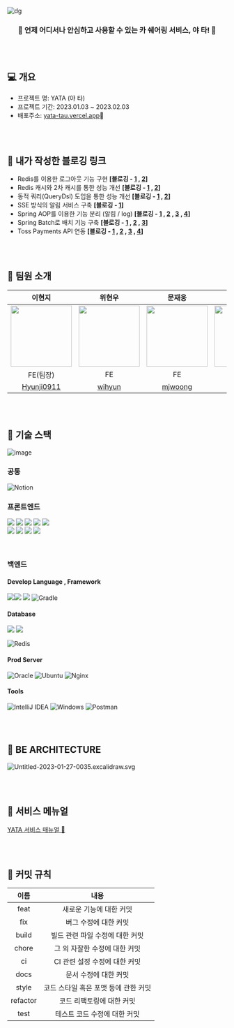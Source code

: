 ![dg](https://user-images.githubusercontent.com/110887604/214875212-f4280b42-1149-46db-a58b-f9371c9c5f6a.PNG)


<h3 align='center'>🚖 언제 어디서나 안심하고 사용할 수 있는 카 쉐어링 서비스, 야 타! 🚖 </h3>

<br><br>

## 💻 개요
- 프로젝트 명: YATA (야 타)
- 프로젝트 기간: 2023.01.03 ~ 2023.02.03
- 배포주소: [yata-tau.vercel.app](https://yata-tau.vercel.app/)🚀 <br>

<br><br>
## 🔗 내가 작성한 블로깅 링크
- Redis를 이용한 로그아웃 기능 구현 **[블로깅 - [1](https://velog.io/@wnguswn7/Redis%EB%9E%80-%EB%AC%B4%EC%97%87%EC%9D%BC%EA%B9%8C-Redis%EC%9D%98-%ED%8A%B9%EC%A7%95%EA%B3%BC-%EC%82%AC%EC%9A%A9-%EC%8B%9C-%EC%A3%BC%EC%9D%98%EC%A0%90) , [2](https://velog.io/@wnguswn7/Project-Redis%EB%A1%9C-%EB%A1%9C%EA%B7%B8%EC%95%84%EC%9B%83-%EA%B8%B0%EB%8A%A5-%EA%B5%AC%ED%98%84%ED%95%98%EA%B8%B0)]**
- Redis 캐시와 2차 캐시를 통한 성능 개선 **[블로깅 - [1](https://velog.io/@wnguswn7/Project-%ED%94%84%EB%A1%9C%EC%A0%9D%ED%8A%B8%EC%97%90%EC%84%9C%EC%9D%98-2%EC%B0%A8-%EC%BA%90%EC%8B%9C-%EB%8F%84%EC%9E%85-%EC%A0%84%ED%9B%84-%EB%B9%84%EA%B5%90) , [2](https://velog.io/@wnguswn7/Hibernate-ehcache%EB%A5%BC-%EC%9D%B4%EC%9A%A9%ED%95%9C-%EC%BA%90%EC%8B%B1)]**
- 동적 쿼리(QueryDsl) 도입을 통한 성능 개선 **[블로깅 -  [1](https://velog.io/@wnguswn7/QueryDsl%EC%9D%98-%EC%82%AC%EC%9A%A9%EA%B3%BC-%ED%94%84%EB%A1%9C%EC%A0%9D%ED%8A%B8%EC%97%90-%EC%A0%81%EC%9A%A9%ED%95%98%EA%B8%B0) , [2](https://velog.io/@wnguswn7/Project-fetchJoin%EC%9C%BC%EB%A1%9C-JPA-N1-%EB%AC%B8%EC%A0%9C-%ED%95%B4%EA%B2%B0%ED%95%98%EA%B8%B0)]**
- SSE 방식의 알림 서비스 구축 **[블로깅 -  [1](https://velog.io/@wnguswn7/Project-SseEmitter%EB%A1%9C-%EC%95%8C%EB%A6%BC-%EA%B8%B0%EB%8A%A5-%EA%B5%AC%ED%98%84%ED%95%98%EA%B8%B0)]**
- Spring AOP를 이용한 기능 분리 (알림 / log) **[블로깅 - [1](https://velog.io/@wnguswn7/Spring-AOPAspect-Oriented-Programming%EB%9E%80) , [2](https://velog.io/@wnguswn7/Spring-AOPAspect-Oriented-Programming-%EC%9A%A9%EC%96%B4-%EC%A0%95%EB%A6%AC) , [3](https://velog.io/@wnguswn7/Project-Custom-Annotaiton%EC%9D%84-%EC%9D%B4%EC%9A%A9%ED%95%98%EC%97%AC-Spring-AOP-%ED%94%84%EB%A1%9C%EC%A0%9D%ED%8A%B8%EC%97%90-%EC%A0%81%EC%9A%A9%ED%95%98%EA%B8%B0) , [4](https://velog.io/@wnguswn7/Project-Spring-AOP%EB%A1%9C-%EB%A1%9C%EA%B7%B8-%EC%95%8C%EB%A6%BC-%EA%B8%B0%EB%8A%A5-%EA%B5%AC%ED%98%84%ED%95%98%EA%B8%B0)]**
- Spring Batch로 배치 기능 구축 **[블로깅 - [1](https://velog.io/@wnguswn7/%EC%8A%A4%ED%94%84%EB%A7%81-%EB%B0%B0%EC%B9%98Spring-batch%EB%9E%80) , [2](https://velog.io/@wnguswn7/Tasklet-vs-Chunk-%EB%B9%84%EA%B5%90%EC%99%80-%EC%B2%98%EB%A6%AC-%ED%85%8C%EC%8A%A4%ED%8A%B8) , [3](https://velog.io/@wnguswn7/Project-%ED%94%84%EB%A1%9C%EC%A0%9D%ED%8A%B8%EC%97%90-Spring-Batch-%EC%A0%81%EC%9A%A9%ED%95%98%EA%B8%B0)]**
- Toss Payments API 연동 **[블로깅 - [1](https://velog.io/@wnguswn7/%ED%86%A0%EC%8A%A4%ED%8E%98%EC%9D%B4%EB%A8%BC%EC%B8%A0-%EC%97%B0%EB%8F%99%ED%95%98%EA%B8%B0-1-%EA%B2%B0%EC%A0%9C-%ED%9D%90%EB%A6%84) , [2](https://velog.io/@wnguswn7/%ED%86%A0%EC%8A%A4%ED%8E%98%EC%9D%B4%EB%A8%BC%EC%B8%A0-%EC%97%B0%EB%8F%99%ED%95%98%EA%B8%B0-2-%EA%B2%B0%EC%A0%9C-%EC%9A%94%EC%B2%AD) , [3](https://velog.io/@wnguswn7/%ED%86%A0%EC%8A%A4%ED%8E%98%EC%9D%B4%EB%A8%BC%EC%B8%A0-%EC%97%B0%EB%8F%99%ED%95%98%EA%B8%B0-3-%EA%B2%B0%EC%A0%9C-%EC%84%B1%EA%B3%B5%EC%8B%A4%ED%8C%A8) , [4](https://velog.io/@wnguswn7/%ED%86%A0%EC%8A%A4%ED%8E%98%EC%9D%B4%EB%A8%BC%EC%B8%A0-%EC%97%B0%EB%8F%99%ED%95%98%EA%B8%B0-4-%EA%B2%B0%EC%A0%9C-%EC%B7%A8%EC%86%8C-%EA%B2%B0%EC%A0%9C-%EB%82%B4%EC%97%AD-%EC%A1%B0%ED%9A%8C)]**

<br><br>

## 📌 팀원 소개

|이현지|위현우|문재웅|주현주|유형찬|김채은|
|:--:|:--:|:--:|:--:|:--:|:--:|
|<img width="140px" height="140px" src="https://user-images.githubusercontent.com/111180375/216278892-e772974b-31a3-4ba2-9506-a5f660f96036.png">|<img width="140px" height="140px" src="https://user-images.githubusercontent.com/111180375/216279794-f6e3bcb3-751f-4fb4-9689-50bf9b8d85f8.png">|<img  width="140px" height="140px" src="https://user-images.githubusercontent.com/111180375/216280229-a0c7ac13-e8f5-422f-be97-ea374ffa6ff3.jpeg">|<img width="140px" height="140px" src="https://github.com/Joo614/Yata-Project/assets/110887604/04efbd04-8dc8-4571-8caa-f76e57495eaf">|<img width="140px" height="140px" src="https://user-images.githubusercontent.com/111180375/216280452-6d8541e2-989a-4aea-94ad-c1eec727c56b.jpeg">|<img width="140px" height="140px" src="https://user-images.githubusercontent.com/111180375/216280855-59c341b3-2767-4dbb-b5e3-1800e9e436e5.jpeg">|
|FE(팀장)|FE|FE|BE|BE|BE|
|[Hyunji0911](https://github.com/Hyunji0911)|[wihyun](https://github.com/wihyun)|[mjwoong](https://github.com/mjwoong)|[Joo614](https://github.com/Joo614)|[gudcks0305](https://github.com/gudcks0305)|[Chaeeunm](https://github.com/Chaeeunm)|

<br><br>

## 📌 기술 스택
![image](https://user-images.githubusercontent.com/110887604/216774612-861d41b0-753d-46be-a60f-67fdc261b3fb.png)
### 공통
![Notion](https://img.shields.io/badge/Notion-%23000000.svg?style=for-the-badge&logo=notion&logoColor=white)
### 프론트엔드
<img src="https://img.shields.io/badge/html5-E34F26?style=for-the-badge&logo=html5&logoColor=white"> <img src="https://img.shields.io/badge/css-1572B6?style=for-the-badge&logo=css3&logoColor=white"> <img src="https://img.shields.io/badge/javascript-F7DF1E?style=for-the-badge&logo=javascript&logoColor=black"> <img src="https://img.shields.io/badge/react-61DAFB?style=for-the-badge&logo=react&logoColor=black"> <img src="https://img.shields.io/badge/styledcomponents-DB7093?style=for-the-badge&logoColor=black"> <br> <img src="https://img.shields.io/badge/Axios-181717?style=for-the-badge&logo=Axios&logoColor=white"> <img src="https://img.shields.io/badge/Redux Toolkit-764ABC?style=for-the-badge&logo=Redux&logoColor=white"> <img src="https://img.shields.io/badge/React Router-CA4245?style=for-the-badge&logo=ReactRouter&logoColor=white"/> <img src="https://img.shields.io/badge/npm-CB3837?style=for-the-badge&logo=npm&logoColor=white">

<br>
  
### 백엔드
#### Develop Language , Framework
<img src="https://img.shields.io/badge/Spring-6DB33F?style=for-the-badge&logo=Spring&logoColor=green"><img src="https://img.shields.io/badge/Spring Boot-6DB33F?style=for-the-badge&logo=Spring Boot&logoColor=yellow">
<img src="https://img.shields.io/badge/Java-007396?style=for-the-badge&logo=Java&logoColor=white">
![Gradle](https://img.shields.io/badge/Gradle-02303A.svg?style=for-the-badge&logo=Gradle&logoColor=white)
#### Database
<img src="https://img.shields.io/badge/MySQL-4479A1?style=for-the-badge&logo=MySQL&logoColor=white">
<img src="https://img.shields.io/badge/Amazon S3-569A31?style=for-the-badge&logo=Amazon S3&logoColor=white">

![Redis](https://img.shields.io/badge/redis-%23DD0031.svg?style=for-the-badge&logo=redis&logoColor=white)
#### Prod Server
![Oracle](https://img.shields.io/badge/Oracle-F80000?style=for-the-badge&logo=oracle&logoColor=white)
![Ubuntu](https://img.shields.io/badge/Ubuntu-E95420?style=for-the-badge&logo=ubuntu&logoColor=white)
![Nginx](https://img.shields.io/badge/nginx-%23009639.svg?style=for-the-badge&logo=nginx&logoColor=white)
#### Tools
![IntelliJ IDEA](https://img.shields.io/badge/IntelliJIDEA-000000.svg?style=for-the-badge&logo=intellij-idea&logoColor=white)
![Windows](https://img.shields.io/badge/Windows-0078D6?style=for-the-badge&logo=windows&logoColor=white)
![Postman](https://img.shields.io/badge/Postman-FF6C37?style=for-the-badge&logo=postman&logoColor=white)

<br><br>
## 📌 BE ARCHITECTURE

![Untitled-2023-01-27-0035.excalidraw.svg](readME_Images%2FUntitled-2023-01-27-0035.excalidraw.svg)

<br><br>
## 📌 서비스 메뉴얼
[YATA 서비스 매뉴얼 🚀](https://relieved-carol-b8a.notion.site/YA-TA-eae22ece7db14bd5859b9bda653a32e5?pvs=4)

<br><br>

## 📌 커밋 규칙
|이름|내용|
|:--:|:--:|
|feat| 새로운 기능에 대한 커밋|
|fix| 버그 수정에 대한 커밋|
|build| 빌드 관련 파일 수정에 대한 커밋|
|chore| 그 외 자잘한 수정에 대한 커밋|
|ci| CI 관련 설정 수정에 대한 커밋|
|docs| 문서 수정에 대한 커밋|
|style|  코드 스타일 혹은 포맷 등에 관한 커밋|
|refactor| 코드 리팩토링에 대한 커밋|
|test| 테스트 코드 수정에 대한 커밋|
